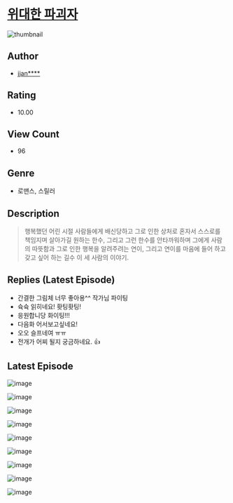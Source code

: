 # [위대한 파괴자](https://comic.naver.com/challenge/list?titleId=811067)
![thumbnail](https://image-comic.pstatic.net/user_contents_data/challenge_comic/2023/05/25/116181/upload_7090413178935730485_480x623.jpeg)

## Author
- [jjan****](https://comic.naver.com/artistTitle?id=116181)

## Rating
- 10.00

## View Count
- 96

## Genre
- 로맨스, 스릴러

## Description
> 행복했던 어린 시절 사람들에게 배신당하고 그로 인한 상처로 혼자서 스스로를 책임지며 살아가길 원하는 한수, 그리고 그런 한수를 안타까워하며 그에게 사람의 따뜻함과 그로 인한 행복을 알려주려는 연이, 그리고 연이를 마음에 들어 하고 갖고 싶어 하는 길수 이 세 사람의 이야기.

## Replies (Latest Episode)
- 간결한 그림체 너무 좋아용^^ 작가님 파이팅
- 슉슉 읽히네요! 홧팅홧팅!
- 응원합니당 화이팅!!!
- 다음화 어서보고싶네요!
- 오오 슬프네여 ㅠㅠ
- 전개가 어찌 될지 궁금하네요. 👍

## Latest Episode
![image](https://image-comic.pstatic.net/user_contents_data/challenge_comic/2023/05/25/116181/upload_7089340026210104164.jpeg)

![image](https://image-comic.pstatic.net/user_contents_data/challenge_comic/2023/05/25/116181/upload_3472331809628435044.jpeg)

![image](https://image-comic.pstatic.net/user_contents_data/challenge_comic/2023/05/25/116181/upload_3474635294977831012.jpeg)

![image](https://image-comic.pstatic.net/user_contents_data/challenge_comic/2023/05/25/116181/upload_7075489700834850660.jpeg)

![image](https://image-comic.pstatic.net/user_contents_data/challenge_comic/2023/05/25/116181/upload_7089903010542925366.jpeg)

![image](https://image-comic.pstatic.net/user_contents_data/challenge_comic/2023/05/25/116181/upload_7291720560220976178.jpeg)

![image](https://image-comic.pstatic.net/user_contents_data/challenge_comic/2023/05/25/116181/upload_4135820908675228770.jpeg)

![image](https://image-comic.pstatic.net/user_contents_data/challenge_comic/2023/05/25/116181/upload_3905239036091392817.jpeg)

![image](https://image-comic.pstatic.net/user_contents_data/challenge_comic/2023/05/25/116181/upload_3761741786455028833.jpeg)
